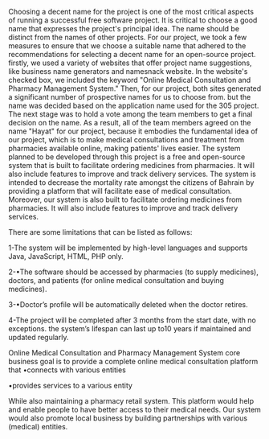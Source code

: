 Choosing a decent name for the project is one of the most critical aspects of running a successful free software project. It is critical to choose a good name that expresses the project's principal idea. The name should be distinct from the names of other projects.
For our project, we took a few measures to ensure that we choose a suitable name that adhered to the recommendations for selecting a decent name for an open-source project.
firstly, we used a variety of websites that offer project name suggestions, like business name generators and namesnack website. In the website's checked box, we included the keyword "Online Medical Consultation and Pharmacy Management System." Then, for our project, both sites generated a significant number of prospective names for us to choose from. but the name was decided based on the application name used for the 305 project.
The next stage was to hold a vote among the team members to get a final decision on the name. As a result, all of the team members agreed on the name "Hayat" for our project, because it embodies the fundamental idea of our project, which is to make medical consultations and treatment from pharmacies available online, making patients' lives easier.
The system planned to be developed through this project is a free and open-source system that is built to facilitate ordering medicines from pharmacies. It will also include features to improve and track delivery services. 
The system is intended to decrease the mortality rate amongst the citizens of Bahrain by providing a platform that will facilitate ease of medical consultation. Moreover, our system is also built to facilitate ordering medicines from pharmacies. It will also include features to improve and track delivery services. 

There are some limitations that can be listed as follows:

1-The system will be implemented by high-level languages and supports Java, JavaScript, HTML, PHP only.

2-•The software should be accessed by pharmacies (to supply medicines), doctors, and patients (for online medical consultation and buying medicines).

3-•Doctor’s profile will be automatically deleted when the doctor retires.

4-The project will be completed after 3 months from the start date, with no exceptions. the system’s lifespan can last up to10 years if maintained and updated regularly.

Online Medical Consultation and Pharmacy Management System core business goal is to provide a complete online medical consultation platform that 
•connects with various entities

•provides services to a various entity

While also maintaining a pharmacy retail system. This platform would help and enable people to have better access to their medical needs. Our system would also promote local business by building partnerships with various (medical) entities.
